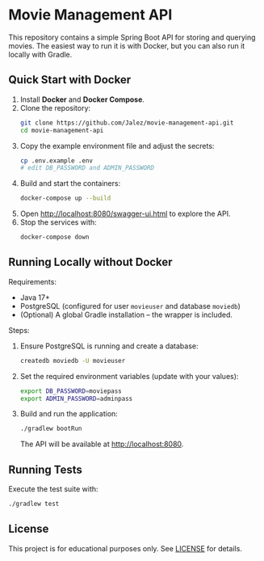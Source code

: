 # Movie Management API

This repository contains a simple Spring Boot API for storing and querying movies. The easiest way to run it is with Docker, but you can also run it locally with Gradle.

## Quick Start with Docker

1. Install **Docker** and **Docker Compose**.
2. Clone the repository:
   ```bash
   git clone https://github.com/Jalez/movie-management-api.git
   cd movie-management-api
   ```
3. Copy the example environment file and adjust the secrets:
   ```bash
   cp .env.example .env
   # edit DB_PASSWORD and ADMIN_PASSWORD
   ```
4. Build and start the containers:
   ```bash
   docker-compose up --build
   ```
5. Open <http://localhost:8080/swagger-ui.html> to explore the API.
6. Stop the services with:
   ```bash
   docker-compose down
   ```

## Running Locally without Docker

Requirements:
- Java 17+
- PostgreSQL (configured for user `movieuser` and database `moviedb`)
- (Optional) A global Gradle installation – the wrapper is included.

Steps:
1. Ensure PostgreSQL is running and create a database:
   ```bash
   createdb moviedb -U movieuser
   ```
2. Set the required environment variables (update with your values):
   ```bash
   export DB_PASSWORD=moviepass
   export ADMIN_PASSWORD=adminpass
   ```
3. Build and run the application:
   ```bash
   ./gradlew bootRun
   ```
   The API will be available at <http://localhost:8080>.

## Running Tests

Execute the test suite with:
```bash
./gradlew test
```

## License

This project is for educational purposes only. See [LICENSE](LICENSE) for details.
